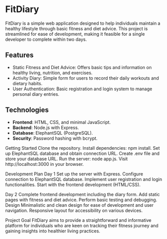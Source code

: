 # FitDiary

FitDiary is a simple web application designed to help individuals maintain a healthy lifestyle through basic fitness and diet advice. This project is streamlined for ease of development, making it feasible for a single developer to complete within two days.

## Features

- Static Fitness and Diet Advice: Offers basic tips and information on healthy living, nutrition, and exercises.
- Activity Diary: Simple form for users to record their daily workouts and dietary habits.
- User Authentication: Basic registration and login system to manage personal diary entries.

## Technologies

- <b>Frontend</b>: HTML, CSS, and minimal JavaScript.
- <b>Backend</b>: Node.js with Express.
- <b>Database</b>: ElephantSQL (PostgreSQL).
- <b>Security</b>: Password hashing with bcrypt.

Getting Started
Clone the repository.
Install dependencies: npm install.
Set up ElephantSQL database and obtain connection URL.
Create .env file and store your database URL.
Run the server: node app.js.
Visit http://localhost:3000 in your browser.

Development Plan
Day 1
Set up the server with Express.
Configure connection to ElephantSQL database.
Implement user registration and login functionalities.
Start with the frontend development (HTML/CSS).

Day 2
Complete frontend development including the diary form.
Add static pages with fitness and diet advice.
Perform basic testing and debugging.
Design
Minimalistic and clean design for ease of development and user navigation.
Responsive layout for accessibility on various devices.

Project Goal
FitDiary aims to provide a straightforward and informative platform for individuals who are keen on tracking their fitness journey and gaining insights into healthier living practices.

